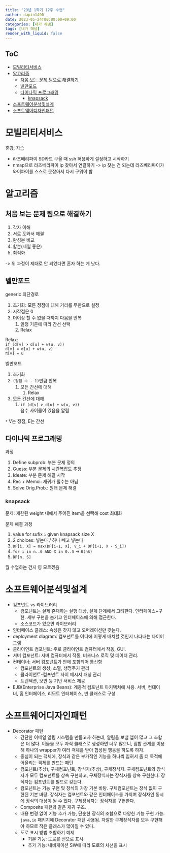 ```yaml
---
title: "23년 1학기 12주 수업"
author: dapin1490
date: 2023-05-24T00:00:00+09:00
categories: [내가 해냄]
tags: [내가 해냄]
render_with_liquid: false
---
```


<style>
  figure { text-align: center; }
</style>

## ToC
- [모빌리티서비스](#모빌리티서비스)
- [알고리즘](#알고리즘)
  - [처음 보는 문제 팀으로 해결하기](#처음-보는-문제-팀으로-해결하기)
  - [벨만포드](#벨만포드)
  - [다이나믹 프로그래밍](#다이나믹-프로그래밍)
    - [knapsack](#knapsack)
- [소프트웨어분석및설계](#소프트웨어분석및설계)
- [소프트웨어디자인패턴](#소프트웨어디자인패턴)

# 모빌리티서비스
휴강, 자습
* 라즈베리파이 SD카드 구울 때 ssh 허용하게 설정하고 시작하기
* nmap으로 라즈베리파이 ip 찾아서 연결하기 -> ip 찾는 건 되는데 라즈베리파이가 와이파이를 스스로 못잡아서 다시 구워야 함

# 알고리즘
## 처음 보는 문제 팀으로 해결하기
1. 각자 이해
2. 서로 도와서 해결
3. 완성본 비교
4. 합본(제일 좋은)
5. 최적화

-> 위 과정이 제대로 안 되었다면 혼자 하는 게 낫다.

## 벨만포드
generic 최단경로
1. 초기화: 모든 정점에 대해 거리를 무한으로 설정
2. 시작점은 0
3. 더이상 할 수 없을 때까지 다음을 반복
    1. 일정 기준에 따라 간선 선택
    2. Relax

Relax:  
`if (d[v] > d[u] + w(u, v))`  
    `d[v] = d[u] + w(u, v)`  
    `π[v] = u`

벨만포드
1. 초기화
2. `(정점 수 - 1)`만큼 반복
    1. 모든 간선에 대해
        1. Relax
3. 모든 간선에 대해
    1. `if (d[v] > d[u] + w(u, v))`  
        음수 사이클이 있음을 알림

`*` V는 정점, E는 간선

## 다이나믹 프로그래밍
과정
1. Define subprob: 부분 문제 정의
2. Guess: 부분 문제의 시간복잡도 추정
3. Ideate: 부분 문제 해결 시작
4. Rec + Memoi: 재귀가 필수는 아님
5. Solve Orig.Prob.: 원래 문제 해결

### knapsack
문제: 제한된 weight 내에서 주어진 item을 선택해 cost 최대화

문제 해결 과정
1. value for sufix `i` given knapsack size X
2. 2 choices: 넣는다 / 하나 빼고 넣는다
3. `DP[i, X] = max(DP[i+1, X], v_i + DP[i+1, X - S_i])`
4. `for i in n..0 AND X in 0..S` -> `Θ(nS)`
5. `DP[n, S]`

뭘 수업하는 건지 영 모르겠음

# 소프트웨어분석및설계
* 컴포넌트 vs 라이브러리
    * 컴포넌트는 실제 존재하는 실행 대상, 설계 단계에서 고려한다. 인터페이스+구현. 세부 구현을 숨기고 인터페이스에 의해 접근한다.
    * 소스코드가 있으면 라이브러리
* 인터페이스 클래스: 속성은 갖지 않고 오퍼레이션만 갖는다.
* deployment diagram: 컴포넌트를 어디에 어떻게 배치할 것인지 나타내는 다이어그램
* 클라이언트 컴포넌트: 주로 클라이언트 컴퓨터에서 작동, GUI.
* 서버 컴포넌트: 서버 컴퓨터에서 작동, 비즈니스 로직 및 데이터 관리.
* 컨테이너: 서버 컴포넌트가 안에 포함되어 통신함
    * 컴포넌트의 생성, 소멸, 생명주기 관리
    * 클라이언트-컴포넌트 사이 메시지 패싱 관리
    * 트랜잭션, 보안 등 기반 서비스 제공
* EJB(Enterprise Java Beans): 계층적 컴포넌트 아키텍처에 사용. 서버, 컨테이너, 홈 인터페이스, 리모트 인터페이스, 빈 클래스로 구성

# 소프트웨어디자인패턴
* Decorator 패턴
    * 간단한 이메일 알림 시스템을 만들고자 하는데, 알림을 보낼 앱이 많고 그 조합은 더 많다. 이들을 모두 자식 클래스로 생성하면 너무 많으니, 집합 관계를 이용해 하나의 wrapper가 여러 객체를 받아 합성된 행동을 하도록 하자.
    * 중심이 되는 객체에, 장식과 같은 부가적인 기능을 하나씩 입혀서 좀 더 목적에 어울리는 객체를 만드는 패턴
    * 컴포넌트(추상), 구체컴포넌트, 장식자(추상), 구체장식자. 구체컴포넌트와 장식자가 모두 컴포넌트를 상속 구현하고, 구체장식자는 장식자를 상속 구현한다. 장식자는 컴포넌트를 필드로 갖는다.
    * 컴포넌트는 기능 구현 및 장식의 가장 기본 바탕. 구체컴포넌트는 장식 없이 구현된 기본 바탕. 장식자는 컴포넌트와 같은 인터페이스를 가지며 장식자인 동시에 장식의 대상이 될 수 있다. 구체장식자는 장식자를 구현한다.
    * Composite 패턴과 같은 재귀 구조.
    * 내용 변경 없이 기능 추가 가능, 단순한 장식의 조합으로 다양한 기능 구현 가능. ``java,io`` 패키지에 Decorator 패턴 사용됨. 자잘한 구체장식자를 모두 구현해야 하므로 작은 클래스가 많아질 수 있다.
    * 도로 표시 방법 조합하기 예제
        * 기본 기능: 도로를 선으로 표시
        * 추가 기능: 내비게이션 SW에 따라 도로의 차선을 표시

